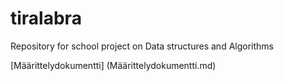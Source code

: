 # tiralabra
Repository for school project on Data structures and Algorithms

[Määrittelydokumentti] (Määrittelydokumentti.md)
